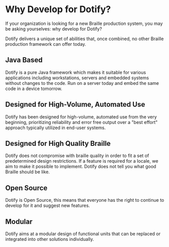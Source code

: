 # Why Develop for Dotify? #

If your organization is looking for a new Braille production system, you may be asking yourselves: why develop for Dotify?

Dotify delivers a unique set of abilities that, once combined, no other Braille production framework can offer today.

## Java Based ##
Dotify is a pure Java framework which makes it suitable for various applications including workstations, servers and embedded systems without changes to the code. Run on a server today and embed the same code in a device tomorrow.

## Designed for High-Volume, Automated Use ##
Dotify has been designed for high-volume, automated use from the very beginning, prioritizing reliability and error free output over a "best effort" approach typically utilized in end-user systems.

## Designed for High Quality Braille ##
Dotify does not compromise with braille quality in order to fit a set of predetermined design restrictions. If a feature is required for a locale, we aim to make it possible to implement. Dotify does not tell you what good Braille should be like.

## Open Source ##
Dotify is Open Source, this means that everyone has the right to continue to develop for it and suggest new features.

## Modular ##
Dotify aims at a modular design of functional units that can be replaced or integrated into other solutions individually.